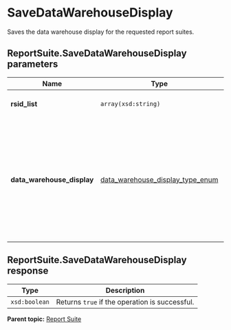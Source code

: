 # SaveDataWarehouseDisplay

Saves the data warehouse display for the requested report suites.

## ReportSuite.SaveDataWarehouseDisplay parameters

|Name|Type|Description|
|----|----|-----------|
|**rsid_list** |`array(xsd:string)` |A list of report suite IDs.|
|**data_warehouse_display** |[data_warehouse_display_type_enum](../../data_types/r_data_warehouse_display_type_enum.md#) | Data warehouse display setting, one of the following values of `xsd:string`: `none` `all-logins-have-access` `grayed-out-tab` `admins-only` `disabled` |

## ReportSuite.SaveDataWarehouseDisplay response

|Type|Description|
|----|-----------|
|`xsd:boolean` |Returns `true` if the operation is successful.|

**Parent topic:** [Report Suite](../../methods/report_suite/r_methods_reportsuite.md)

